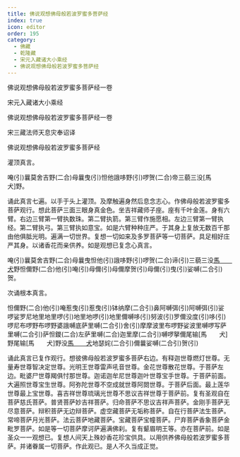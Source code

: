 ```yaml
---
title: 佛说观想佛母般若波罗蜜多菩萨经
index: true
icon: editor
order: 195
category:
  - 佛藏
  - 乾隆藏
  - 宋元入藏诸大小乘经
  - 佛说观想佛母般若波罗蜜多菩萨经
---
```


佛说观想佛母般若波罗蜜多菩萨经一卷  

宋元入藏诸大小乘经  

佛说观想佛母般若波罗蜜多菩萨经一卷  

宋三藏法师天息灾奉诏译  

佛说观想佛母般若波罗蜜多菩萨经  

灌顶真言。  

唵(引)曩莫舍吉野(二合)母曩曳(引)怛他誐哆野(引)啰贺(二合)帝三藐三没[馬　　犬]野。  

诵此真言七遍。以手于头上灌顶。及摩触遍身然后息念志心。作佛母般若波罗蜜多菩萨观行。想此菩萨三面三眼身真金色。坐吉祥藏师子座。座有千叶金莲。身有六臂。右边三臂第一臂执数珠。第二臂执箭。第三臂作施愿相。左边三臂第一臂执经。第二臂执弓。第三臂执如意宝。如是六臂种种庄严。于其身上复放无数百千那由他俱胝光明。遍满一切世界。复想一切如来及多罗菩萨等一切菩萨。具足相好庄严其身。以诸香花而亲供养。如是观想已复念心真言。  

唵(引)曩莫舍吉野(二合)母曩曳怛他(引)誐哆野(引)啰贺(二合)谛(引)三藐三没[馬　　犬](引)野怛儞野(二合)他(引)唵(引)母儞(引)母儞摩贺(引)母儞(引)曳(引)娑嚩(二合引)贺。  

次诵根本真言。  

怛儞野(二合)他(引)唵惹曳(引)惹曳(引)钵纳摩(二合引)鼻阿嚩弭(引)阿嚩弭(引)娑啰娑罗尼地里地里啰(引)地里地啰(引)地里儞嚩哆(引)努波(引)罗儞没度(引)哆(引)啰尼布啰野布啰野婆誐嚩底萨里嚩(二合引)舍(引)摩摩波里布啰野娑波里嚩啰写萨里嚩(二合引)萨怛鑁(二合)左萨里嚩(二合)迦里摩(二合引)嚩啰拏儞尾输[馬　　犬]野尾输[馬　　犬]野没[馬　　犬](引)地瑟姹(二合引)儞曩娑嚩(二合引)贺(引)  

诵此真言已复作观行。想彼佛母般若波罗蜜多菩萨右边。有释迦世尊燃灯世尊。无量寿世尊智决定世尊。光明王世尊雷声吼音世尊。金花世尊散花世尊。于菩萨左边。毗婆尸世尊羯俱忖那世尊。迦诺迦牟尼世尊迦叶世尊宝手世尊。于菩萨前面。大遍照世尊宝生世尊。阿弥陀世尊不空成就世尊阿閦世尊。于菩萨后面。最上莲华世尊最上宝世尊。喜吉祥世尊琉璃光世尊不思议吉祥世尊于菩萨前。复有圣观自在菩萨慈氏菩萨。普贤菩萨妙吉祥菩萨。归命菩萨不思议吉祥声菩萨。金刚手菩萨无尽意菩萨。辩积菩萨无边辩菩萨。虚空藏菩萨无垢称菩萨。自在行菩萨法生菩萨。常啼菩萨月光菩萨。法云菩萨地藏菩萨。宝藏菩萨宝幢菩萨。尸弃菩萨香象菩萨金毗罗菩萨。如是等一切菩萨摩诃萨遍满佛刹。复有颦眉明王等。亦在菩萨前。如是圣众一一观想已。复想人间天上殊妙香花珍宝供具。以用供养佛母般若波罗蜜多菩萨。并诸眷属一切菩萨。作此观已。是人不久当成正觉。  
